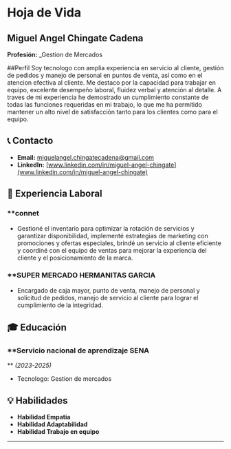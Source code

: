 # Hoja de Vida

## Miguel Angel Chingate Cadena
**Profesión:** _Gestion de Mercados

##Perfil
Soy tecnologo con amplia experiencia en servicio al cliente, gestión de pedidos y manejo de personal en puntos de venta, así como en el atencion efectiva  al cliente. Me destaco por la capacidad para trabajar en equipo, excelente desempeño laboral,   fluidez verbal y  atención  al detalle.  A traves  de mi experiencia he demostrado un cumplimiento constante de todas las funciones requeridas en mi trabajo, lo que me ha permitido mantener un alto nivel de satisfacción tanto para los clientes como para el equipo.

## 📞 Contacto
- **Email:** [miguelangel.chingatecadena@gmail.com](mailto:miguelangel.chingatecadena@gmail.com)
- **LinkedIn:** [www.linkedin.com/in/miguel-angel-chingate](www.linkedin.com/in/miguel-angel-chingate)


## 🏢 Experiencia Laboral
### **connet
- Gestioné el inventario para optimizar la rotación de servicios y garantizar disponibilidad, implementé estrategias de marketing con promociones y ofertas especiales, brindé un servicio al cliente eficiente y coordiné con el equipo de ventas para mejorar la experiencia del cliente y el posicionamiento de la marca.

### **SUPER MERCADO HERMANITAS GARCIA
- Encargado de caja mayor, punto de venta, manejo de personal y solicitud de pedidos, manejo de servicio al cliente para lograr el cumplimiento de la integridad.

## 🎓 Educación
### **Servicio nacional de aprendizaje SENA
** _(2023-2025)_
- Tecnologo: Gestion de mercados

## 💡 Habilidades
- **Habilidad Empatia**
- **Habilidad Adaptabilidad**
- **Habilidad Trabajo en equipo**

---
